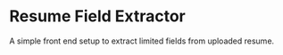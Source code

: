 # Resume Field Extractor

A simple front end setup to extract limited fields from uploaded resume. 
